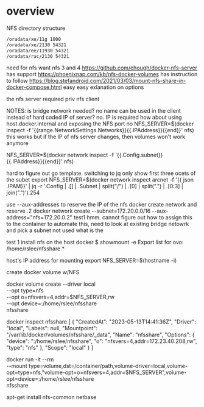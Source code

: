 # overview

NFS directory structure

```bash
/oradata/xe/11g 1000
/oradata/xe/2130 54321
/oradata/ee/11930 54321
/oradata/rac/2130 54321
```

need for nfs
want nfs 3 and 4 
https://github.com/ehough/docker-nfs-server has support
https://phoenixnap.com/kb/nfs-docker-volumes has instruction to follow
https://blog.stefandroid.com/2021/03/03/mount-nfs-share-in-docker-compose.html easy easy exlanation on options


the nfs server required priv
nfs client 

NOTES:
is bridge network needed? no
name can be used in the client instead of hard coded IP of server? no.  IP is required
how about using host.docker.internal and exposing the NFS port no
NFS_SERVER=$(docker inspect -f '{{range.NetworkSettings.Networks}}{{.IPAddress}}{{end}}' nfs)
this works but if the IP of nfs server changes, then volumes won't work anymore

NFS_SERVER=$(docker network inspect -f '{{.Config.subnet}}{{.IPAddress}}{{end}}' nfs)

hard to figure out go template.  switching to jq
only show first three ocets of the subet
export NFS_SERVER=$(docker network inspect arcnet -f '{{ json .IPAM}}' | jq -r '.Config | .[] | .Subnet | split("/") | .[0] | split(".") | .[0:3] | join(".")').254


use --aux-addresses to reserve the IP of the nfs
docker create network and reserve .2
docker network create --subnet=172.20.0.0/16 --aux-address="nfs=172.20.0.2" test1  hmm. cannot figure out how to assign this to the container
to automate this, need to look at existing bridge netowrk and pick a subnet not used
what is the 

test 1
install nfs on the host docker 
$ showmount -e
Export list for ovo:
/home/rslee/nfsshare *

host's IP address for mounting
export NFS_SERVER=$(hostname -i)

create docker volume w/NFS

docker volume create --driver local \
      --opt type=nfs \
      --opt o=nfsvers=4,addr=$NFS_SERVER,rw \
      --opt device=:/home/rslee/nfsshare \
      nfsshare

docker inspect nfsshare
[
    {
        "CreatedAt": "2023-05-13T14:41:36Z",
        "Driver": "local",
        "Labels": null,
        "Mountpoint": "/var/lib/docker/volumes/nfsshare/_data",
        "Name": "nfsshare",
        "Options": {
            "device": ":/home/rslee/nfsshare",
            "o": "nfsvers=4,addr=172.23.40.208,rw",
            "type": "nfs"
        },
        "Scope": "local"
    }
]

docker run -it --rm \
    --mount type=volume,dst=/container/path,volume-driver=local,volume-opt=type=nfs,"volume-opt=o=nfsvers=4,addr=$NFS_SERVER",volume-opt=device=:/home/rslee/nfsshare  
    nfsshare


apt-get install nfs-common netbase
